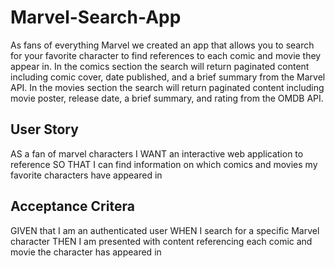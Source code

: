 # Marvel-Search-App

As fans of everything Marvel we created an app that allows you to search for your favorite character to find references to each comic and movie they appear in.  In the comics section the search will return paginated content including comic cover, date published, and a brief summary from the Marvel API.  In the movies section the search will return paginated content including movie poster, release date, a brief summary, and rating from the OMDB API.  

## User Story
AS a fan of marvel characters
I WANT an interactive web application to reference
SO THAT I can find information on which comics and movies my favorite characters have appeared in

## Acceptance Critera
GIVEN that I am an authenticated user
WHEN I search for a specific Marvel character
THEN I am presented with content referencing each comic and movie the character has appeared in